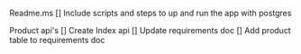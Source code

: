 Readme.ms
    [] Include scripts and steps to up and run the app with postgres

Product api's
    [] Create Index api
    [] Update requirements doc 
    [] Add product table to requirements doc
    